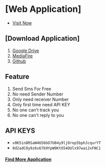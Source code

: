 # [Web Application]
* [Visit Now](https://shs2001.github.io/sms)

  

## [Download Application]
1. [Google Drive](https://drive.google.com/file/d/1TyK-qjGneVawmSPaBhacnMbvTdo7pMJ5/view?usp=sharing)
2. [MediaFire](https://www.mediafire.com/file/h9u7j05i9r2hyoy/Free_SMS_Sender_V1.0.apk/file)
3. [Github](https://github.com/shs2001/sms/blob/master/Free_SMS_Sender_V1.0.apk?raw=true)



## Feature

1. Send Sms For Free
2. No need Sender Number
3. Only need receiver Number
4. Only first time need API KEY
5. No one can't track you
6. No one can't reply to you

  
## API KEYS
*  ```v0K5in8RSaW4656bO7U04y9ljOrop5bphJcqurYT```
*  ```8d2adCOy9z6v67b9YpW9KtO54OUlx97wai2xFNC1```

  

  

#### [Find More Application](https://github.com/shs2001)
